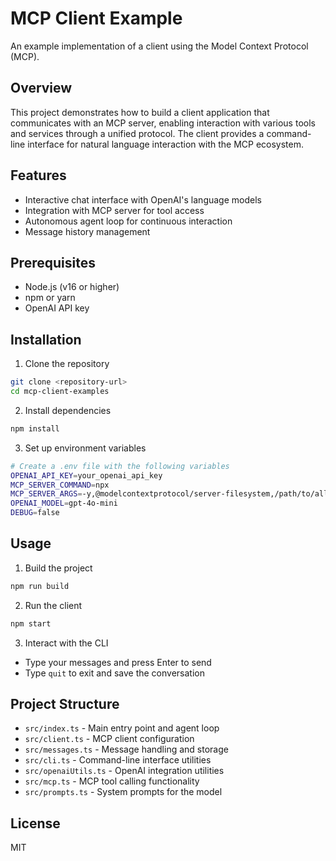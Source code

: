 # MCP Client Example

An example implementation of a client using the Model Context Protocol (MCP).

## Overview

This project demonstrates how to build a client application that communicates with an MCP server, enabling interaction with various tools and services through a unified protocol. The client provides a command-line interface for natural language interaction with the MCP ecosystem.

## Features

- Interactive chat interface with OpenAI's language models
- Integration with MCP server for tool access
- Autonomous agent loop for continuous interaction
- Message history management

## Prerequisites

- Node.js (v16 or higher)
- npm or yarn
- OpenAI API key

## Installation

1. Clone the repository
```bash
git clone <repository-url>
cd mcp-client-examples
```

2. Install dependencies
```bash
npm install
```

3. Set up environment variables
```bash
# Create a .env file with the following variables
OPENAI_API_KEY=your_openai_api_key
MCP_SERVER_COMMAND=npx
MCP_SERVER_ARGS=-y,@modelcontextprotocol/server-filesystem,/path/to/allowed/directory
OPENAI_MODEL=gpt-4o-mini
DEBUG=false
```

## Usage

1. Build the project
```bash
npm run build
```

2. Run the client
```bash
npm start
```

3. Interact with the CLI
- Type your messages and press Enter to send
- Type `quit` to exit and save the conversation

## Project Structure

- `src/index.ts` - Main entry point and agent loop
- `src/client.ts` - MCP client configuration
- `src/messages.ts` - Message handling and storage
- `src/cli.ts` - Command-line interface utilities
- `src/openaiUtils.ts` - OpenAI integration utilities
- `src/mcp.ts` - MCP tool calling functionality
- `src/prompts.ts` - System prompts for the model

## License

MIT 